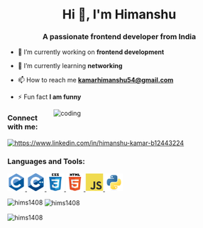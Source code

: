 <h1 align="center">Hi 👋, I'm Himanshu</h1>
<h3 align="center">A passionate frontend developer from India</h3>

- 🔭 I’m currently working on **frontend development**

- 🌱 I’m currently learning **networking**

- 📫 How to reach me **kamarhimanshu54@gmail.com**

- ⚡ Fun fact **I am funny**

<img align="right" alt="coding" width="400" src="https://user-images.githubusercontent.com/75851313/151668395-5591532b-28da-46a6-9476-7c9694bcb60e.gif">
<h3 align="left">Connect with me:</h3>
<p align="left">
<a href="https://linkedin.com/in/https://www.linkedin.com/in/himanshu-kamar-b12443224" target="blank"><img align="center" src="https://raw.githubusercontent.com/rahuldkjain/github-profile-readme-generator/master/src/images/icons/Social/linked-in-alt.svg" alt="https://www.linkedin.com/in/himanshu-kamar-b12443224" height="30" width="40" /></a>
</p>

<h3 align="left">Languages and Tools:</h3>
<p align="left"> <a href="https://www.cprogramming.com/" target="_blank" rel="noreferrer"> <img src="https://raw.githubusercontent.com/devicons/devicon/master/icons/c/c-original.svg" alt="c" width="40" height="40"/> </a> <a href="https://www.w3schools.com/cpp/" target="_blank" rel="noreferrer"> <img src="https://raw.githubusercontent.com/devicons/devicon/master/icons/cplusplus/cplusplus-original.svg" alt="cplusplus" width="40" height="40"/> </a> <a href="https://www.w3schools.com/css/" target="_blank" rel="noreferrer"> <img src="https://raw.githubusercontent.com/devicons/devicon/master/icons/css3/css3-original-wordmark.svg" alt="css3" width="40" height="40"/> </a> <a href="https://www.w3.org/html/" target="_blank" rel="noreferrer"> <img src="https://raw.githubusercontent.com/devicons/devicon/master/icons/html5/html5-original-wordmark.svg" alt="html5" width="40" height="40"/> </a> <a href="https://developer.mozilla.org/en-US/docs/Web/JavaScript" target="_blank" rel="noreferrer"> <img src="https://raw.githubusercontent.com/devicons/devicon/master/icons/javascript/javascript-original.svg" alt="javascript" width="40" height="40"/> </a> <a href="https://www.python.org" target="_blank" rel="noreferrer"> <img src="https://raw.githubusercontent.com/devicons/devicon/master/icons/python/python-original.svg" alt="python" width="40" height="40"/> </a> </p>

<p><img align="left" src="https://github-readme-stats.vercel.app/api/top-langs?username=hims1408&show_icons=true&locale=en&layout=compact" alt="hims1408" /></p>

<p>&nbsp;<img align="center" src="https://github-readme-stats.vercel.app/api?username=hims1408&show_icons=true&locale=en" alt="hims1408" /></p>

<p><img align="center" src="https://github-readme-streak-stats.herokuapp.com/?user=hims1408&" alt="hims1408" /></p>
